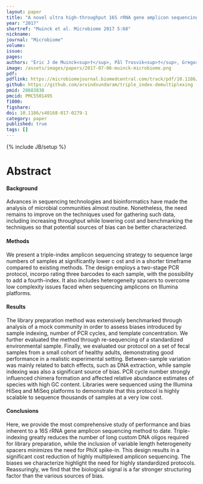 ```yaml
---
layout: paper
title: "A novel ultra high-throughput 16S rRNA gene amplicon sequencing library preparation method for the Illumina HiSeq platform"
year: "2017"
shortref: "Muinck et al. Microbiome 2017 5:68"
nickname: 
journal: "Microbiome"
volume: 
issue: 
pages: 
authors: "Eric J de Muinck<sup>†</sup>, Pål Trosvik<sup>†</sup>, Gregor D Gilfillan, Johannes R Hov, <strong>Arvind YM Sundaram*</strong>"
image: /assets/images/papers/2017-07-06-muinck-microbiome.png
pdf: 
pdflink: https://microbiomejournal.biomedcentral.com/track/pdf/10.1186/s40168-017-0279-1?site=microbiomejournal.biomedcentral.com
github: https://github.com/arvindsundaram/triple_index-demultiplexing
pmid: 28683838
pmcid: PMC5501495
f1000: 
figshare: 
doi: 10.1186/s40168-017-0279-1
category: paper
published: true
tags: []
---
```

{% include JB/setup %}

# Abstract 

#### Background
Advances in sequencing technologies and bioinformatics have made the analysis of microbial communities almost routine. Nonetheless, the need remains to improve on the techniques used for gathering such data, including increasing throughput while lowering cost and benchmarking the techniques so that potential sources of bias can be better characterized.
#### Methods
We present a triple-index amplicon sequencing strategy to sequence large numbers of samples at significantly lower c ost and in a shorter timeframe compared to existing methods. The design employs a two-stage PCR protocol, incorpo rating three barcodes to each sample, with the possibility to add a fourth-index. It also includes heterogeneity spacers to overcome low complexity issues faced when sequencing amplicons on Illumina platforms.
#### Results
The library preparation method was extensively benchmarked through analysis of a mock community in order to assess biases introduced by sample indexing, number of PCR cycles, and template concentration. We further evaluated the method through re-sequencing of a standardized environmental sample. Finally, we evaluated our protocol on a set of fecal samples from a small cohort of healthy adults, demonstrating good performance in a realistic experimental setting. Between-sample variation was mainly related to batch effects, such as DNA extraction, while sample indexing was also a significant source of bias. PCR cycle number strongly influenced chimera formation and affected relative abundance estimates of species with high GC content. Libraries were sequenced using the Illumina HiSeq and MiSeq platforms to demonstrate that this protocol is highly scalable to sequence thousands of samples at a very low cost.
#### Conclusions
Here, we provide the most comprehensive study of performance and bias inherent to a 16S rRNA gene amplicon sequencing method to date. Triple-indexing greatly reduces the number of long custom DNA oligos required for library preparation, while the inclusion of variable length heterogeneity spacers minimizes the need for PhiX spike-in. This design results in a significant cost reduction of highly multiplexed amplicon sequencing. The biases we characterize highlight the need for highly standardized protocols. Reassuringly, we find that the biological signal is a far stronger structuring factor than the various sources of bias.

